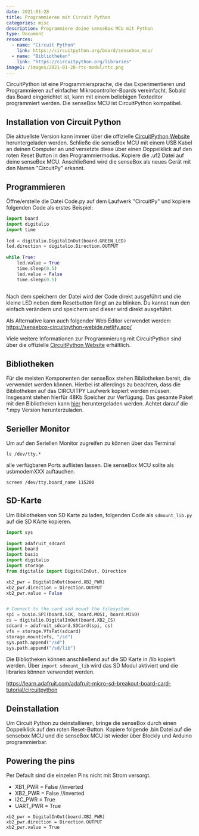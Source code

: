 ```yaml
---
date: 2021-01-28
title: Programmieren mit Circuit Python
categories: misc
description: Programmiere deine senseBox MCU mit Python
type: Document
resources:
  - name: "Circuit Python"
    link: https://circuitpython.org/board/sensebox_mcu/
  - name: "Bibliotheken"
    link: "https://circuitpython.org/libraries"
image1: /images/2021-01-28-rtc-modul/rtc.png
---
```


CircuitPython ist eine Programmiersprache, die das Experimentieren und Programmieren auf einfacher Mikrocontroller-Boards vereinfacht. Sobald das Board eingerichtet ist, kann mit einem beliebigen Texteditor programmiert werden. Die senseBox MCU ist CircuitPython kompatibel.

## Installation von Circuit Python


Die aktuellste Version kann immer über die offizielle [CircuitPython Website](https://circuitpython.org/board/sensebox_mcu/) heruntergeladen werden. 
Schließe die senseBox MCU mit einem USB Kabel an deinen Computer an und versetzte diese über einen Doppelklick auf den roten Reset Button in den Programmiermodus. Kopiere die .uf2 Datei auf deine senseBox MCU. Anschließend wird die senseBox als neues Gerät mit den Namen "CircuitPy" erkannt.

## Programmieren

Öffne/erstelle die Datei Code.py auf dem Laufwerk "CircuitPy" und kopiere folgenden Code als erstes Beispiel:

```python
import board
import digitalio
import time
 
led = digitalio.DigitalInOut(board.GREEN_LED)
led.direction = digitalio.Direction.OUTPUT
 
while True:
    led.value = True
    time.sleep(0.5)
    led.value = False
    time.sleep(0.5)
    
```    

Nach dem speichern der Datei wird der Code direkt ausgeführt und die kleine LED neben dem Resetbutton fängt an zu blinken. Du kannst nun den einfach verändern und speichern und dieser wird direkt ausgeführt.

Als Alternative kann auch folgender Web Editor verwendet werden:
https://sensebox-circuitpython-webide.netlify.app/


Viele weitere Informationen zur Programmierung mit CircuitPython sind über die offizielle [CircuitPython Website](https://circuitpython.org/awesome) erhältlich.

## Bibliotheken
Für die meisten Komponenten der senseBox stehen Bibliotheken bereit, die verwendet werden können. Hierbei ist allerdings zu beachten, dass die Bibliotheken auf das CIRCUITPY Laufwerk kopiert werden müssen. Insgesamt stehen hierfür 48Kb Speicher zur Verfügung. Das gesamte Paket mit den Bibliotheken kann [hier](https://circuitpython.org/libraries) heruntergeladen werden. Achtet darauf die *.mpy Version herunterzuladen. 

## Serieller Monitor
Um auf den Seriellen Monitor zugreifen zu können über das Terminal 
```
ls /dev/tty.*
```
alle verfügbaren Ports auflisten lassen. Die senseBox MCU sollte als usbmodemXXX auftauchen.
```
screen /dev/tty.board_name 115200
```

## SD-Karte
Um Bibliotheken von SD Karte zu laden, folgenden Code als `sdmount_lib.py` auf die SD KArte kopieren.

```python
import sys
 
import adafruit_sdcard
import board
import busio
import digitalio
import storage
from digitalio import DigitalInOut, Direction 

xb2_pwr = DigitalInOut(board.XB2_PWR)
xb2_pwr.direction = Direction.OUTPUT
xb2_pwr.value = False


# Connect to the card and mount the filesystem.
spi = busio.SPI(board.SCK, board.MOSI, board.MISO)
cs = digitalio.DigitalInOut(board.XB2_CS)
sdcard = adafruit_sdcard.SDCard(spi, cs)
vfs = storage.VfsFat(sdcard)
storage.mount(vfs, "/sd")
sys.path.append("/sd")
sys.path.append("/sd/lib")
```

Die Bibliotheken können anschließend auf die SD Karte in /lib kopiert werden. 
Über `import sdmount_lib` wird das SD Modul aktiviert und die libraries können verwendet werden.

https://learn.adafruit.com/adafruit-micro-sd-breakout-board-card-tutorial/circuitpython

## Deinstallation
Um Circuit Python zu deinstallieren, bringe die senseBox durch einen Doppelklick auf den roten Reset-Button. Kopiere folgende .bin Datei auf die sensebox MCU und die senseBox MCU ist wieder über Blockly und Arduino programmierbar.

## Powering the pins
Per Default sind die einzelen Pins nicht mit Strom versorgt. 
* XB1_PWR = False //inverted
* XB2_PWR = False //inverted
* I2C_PWR = True
* UART_PWR = True

```
xb2_pwr = DigitalInOut(board.XB2_PWR)
xb2_pwr.direction = Direction.OUTPUT
xb2_pwr.value = True
```

